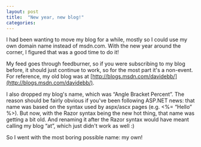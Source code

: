 ```yaml
---
layout: post
title:  "New year, new blog!"
categories: 
---
```



I had been wanting to move my blog for a while, mostly so I could use my own domain name instead of msdn.com.  With the new year around the corner, I figured that was a good time to do it!

My feed goes through feedburner, so if you were subscribing to my blog before, it should just continue to work, so for the most part it's a non-event.  For reference, my old blog was at [http://blogs.msdn.com/davidebb/](http://blogs.msdn.com/davidebb/).

I also dropped my blog's name, which was “Angle Bracket Percent”.  The reason should be fairly obvious if you've been following ASP.NET news: that name was based on the syntax used by aspx/ascx pages (e.g. <%= “Hello” %>).  But now, with the Razor syntax being the new hot thing, that name was getting a bit old.  And renaming it after the Razor syntax would have meant calling my blog “at”, which just didn't work as well :)

So I went with the most boring possible name: my own!

